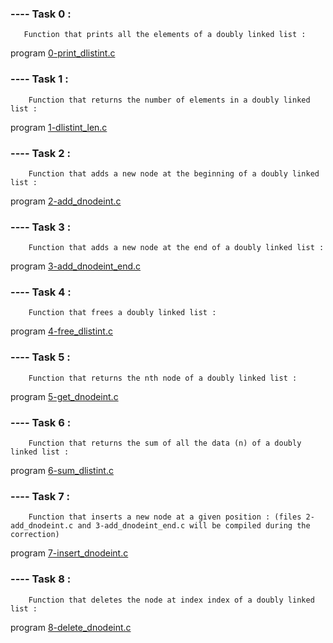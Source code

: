 ### ---- Task 0 : 

       Function that prints all the elements of a doubly linked list :

program [0-print_dlistint.c](https://github.com/Mylliah/holbertonschool-low_level_programming/blob/main/doubly_linked_lists/0-print_dlistint.c)


### ---- Task 1 :

        Function that returns the number of elements in a doubly linked list :

program [1-dlistint_len.c](https://github.com/Mylliah/holbertonschool-low_level_programming/blob/main/doubly_linked_lists/1-dlistint_len.c)


### ---- Task 2 :

        Function that adds a new node at the beginning of a doubly linked list :

program [2-add_dnodeint.c](https://github.com/Mylliah/holbertonschool-low_level_programming/blob/main/doubly_linked_lists/2-add_dnodeint.c)


### ---- Task 3 :

        Function that adds a new node at the end of a doubly linked list :

program [3-add_dnodeint_end.c](https://github.com/Mylliah/holbertonschool-low_level_programming/blob/main/doubly_linked_lists/3-add_dnodeint_end.c)


### ---- Task 4 :

        Function that frees a doubly linked list : 

program [4-free_dlistint.c](https://github.com/Mylliah/holbertonschool-low_level_programming/blob/main/doubly_linked_lists/4-free_dlistint.c)


### ---- Task 5 :

        Function that returns the nth node of a doubly linked list :

program [5-get_dnodeint.c](https://github.com/Mylliah/holbertonschool-low_level_programming/blob/main/doubly_linked_lists/5-get_dnodeint.c)


### ---- Task 6 :

        Function that returns the sum of all the data (n) of a doubly linked list :

program [6-sum_dlistint.c](https://github.com/Mylliah/holbertonschool-low_level_programming/blob/main/doubly_linked_lists/6-sum_dlistint.c)


### ---- Task 7 :

        Function that inserts a new node at a given position : (files 2-add_dnodeint.c and 3-add_dnodeint_end.c will be compiled during the correction)

program [7-insert_dnodeint.c](https://github.com/Mylliah/holbertonschool-low_level_programming/blob/main/doubly_linked_lists/7-insert_dnodeint.c)


### ---- Task 8 :

        Function that deletes the node at index index of a doubly linked list :

program [8-delete_dnodeint.c](https://github.com/Mylliah/holbertonschool-low_level_programming/blob/main/doubly_linked_lists/8-delete_dnodeint.c)


